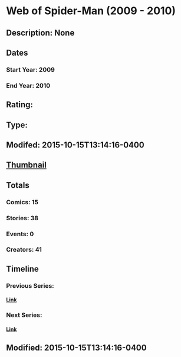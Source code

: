 # Web of Spider-Man (2009 - 2010)
## Description: None
## Dates
### Start Year: 2009
### End Year: 2010
## Rating: 
## Type: 
## Modifed: 2015-10-15T13:14:16-0400
## [Thumbnail](http://i.annihil.us/u/prod/marvel/i/mg/8/e0/4bb435bf3d271.jpg)
## Totals
### Comics: 15
### Stories: 38
### Events: 0
### Creators: 41
## Timeline
### Previous Series: 
#### [Link]()
### Next Series: 
#### [Link]()
## Modified: 2015-10-15T13:14:16-0400